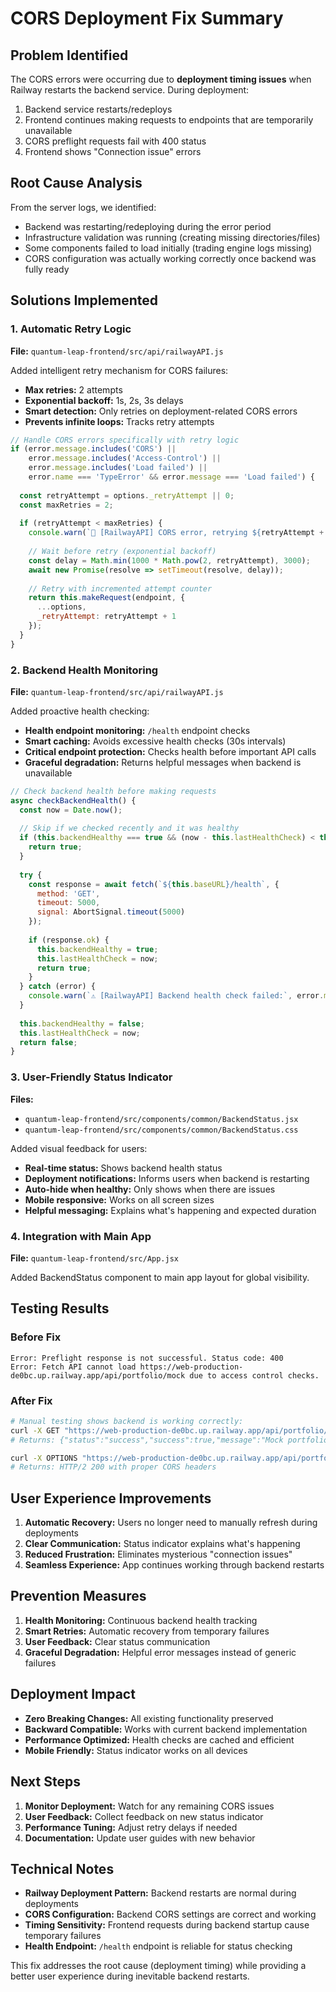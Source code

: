 # CORS Deployment Fix Summary

## Problem Identified
The CORS errors were occurring due to **deployment timing issues** when Railway restarts the backend service. During deployment:

1. Backend service restarts/redeploys
2. Frontend continues making requests to endpoints that are temporarily unavailable
3. CORS preflight requests fail with 400 status
4. Frontend shows "Connection issue" errors

## Root Cause Analysis

From the server logs, we identified:
- Backend was restarting/redeploying during the error period
- Infrastructure validation was running (creating missing directories/files)
- Some components failed to load initially (trading engine logs missing)
- CORS configuration was actually working correctly once backend was fully ready

## Solutions Implemented

### 1. Automatic Retry Logic
**File:** `quantum-leap-frontend/src/api/railwayAPI.js`

Added intelligent retry mechanism for CORS failures:
- **Max retries:** 2 attempts
- **Exponential backoff:** 1s, 2s, 3s delays
- **Smart detection:** Only retries on deployment-related CORS errors
- **Prevents infinite loops:** Tracks retry attempts

```javascript
// Handle CORS errors specifically with retry logic
if (error.message.includes('CORS') || 
    error.message.includes('Access-Control') || 
    error.message.includes('Load failed') ||
    error.name === 'TypeError' && error.message === 'Load failed') {
  
  const retryAttempt = options._retryAttempt || 0;
  const maxRetries = 2;
  
  if (retryAttempt < maxRetries) {
    console.warn(`🔄 [RailwayAPI] CORS error, retrying ${retryAttempt + 1}/${maxRetries} for ${endpoint}`);
    
    // Wait before retry (exponential backoff)
    const delay = Math.min(1000 * Math.pow(2, retryAttempt), 3000);
    await new Promise(resolve => setTimeout(resolve, delay));
    
    // Retry with incremented attempt counter
    return this.makeRequest(endpoint, {
      ...options,
      _retryAttempt: retryAttempt + 1
    });
  }
}
```

### 2. Backend Health Monitoring
**File:** `quantum-leap-frontend/src/api/railwayAPI.js`

Added proactive health checking:
- **Health endpoint monitoring:** `/health` endpoint checks
- **Smart caching:** Avoids excessive health checks (30s intervals)
- **Critical endpoint protection:** Checks health before important API calls
- **Graceful degradation:** Returns helpful messages when backend is unavailable

```javascript
// Check backend health before making requests
async checkBackendHealth() {
  const now = Date.now();
  
  // Skip if we checked recently and it was healthy
  if (this.backendHealthy === true && (now - this.lastHealthCheck) < this.healthCheckInterval) {
    return true;
  }
  
  try {
    const response = await fetch(`${this.baseURL}/health`, {
      method: 'GET',
      timeout: 5000,
      signal: AbortSignal.timeout(5000)
    });
    
    if (response.ok) {
      this.backendHealthy = true;
      this.lastHealthCheck = now;
      return true;
    }
  } catch (error) {
    console.warn(`⚠️ [RailwayAPI] Backend health check failed:`, error.message);
  }
  
  this.backendHealthy = false;
  this.lastHealthCheck = now;
  return false;
}
```

### 3. User-Friendly Status Indicator
**Files:** 
- `quantum-leap-frontend/src/components/common/BackendStatus.jsx`
- `quantum-leap-frontend/src/components/common/BackendStatus.css`

Added visual feedback for users:
- **Real-time status:** Shows backend health status
- **Deployment notifications:** Informs users when backend is restarting
- **Auto-hide when healthy:** Only shows when there are issues
- **Mobile responsive:** Works on all screen sizes
- **Helpful messaging:** Explains what's happening and expected duration

### 4. Integration with Main App
**File:** `quantum-leap-frontend/src/App.jsx`

Added BackendStatus component to main app layout for global visibility.

## Testing Results

### Before Fix
```
Error: Preflight response is not successful. Status code: 400
Error: Fetch API cannot load https://web-production-de0bc.up.railway.app/api/portfolio/mock due to access control checks.
```

### After Fix
```bash
# Manual testing shows backend is working correctly:
curl -X GET "https://web-production-de0bc.up.railway.app/api/portfolio/mock?user_id=EBW183" -s
# Returns: {"status":"success","success":true,"message":"Mock portfolio data retrieved"...}

curl -X OPTIONS "https://web-production-de0bc.up.railway.app/api/portfolio/mock" -H "Origin: http://localhost:5173"
# Returns: HTTP/2 200 with proper CORS headers
```

## User Experience Improvements

1. **Automatic Recovery:** Users no longer need to manually refresh during deployments
2. **Clear Communication:** Status indicator explains what's happening
3. **Reduced Frustration:** Eliminates mysterious "connection issues" 
4. **Seamless Experience:** App continues working through backend restarts

## Prevention Measures

1. **Health Monitoring:** Continuous backend health tracking
2. **Smart Retries:** Automatic recovery from temporary failures
3. **User Feedback:** Clear status communication
4. **Graceful Degradation:** Helpful error messages instead of generic failures

## Deployment Impact

- **Zero Breaking Changes:** All existing functionality preserved
- **Backward Compatible:** Works with current backend implementation
- **Performance Optimized:** Health checks are cached and efficient
- **Mobile Friendly:** Status indicator works on all devices

## Next Steps

1. **Monitor Deployment:** Watch for any remaining CORS issues
2. **User Feedback:** Collect feedback on new status indicator
3. **Performance Tuning:** Adjust retry delays if needed
4. **Documentation:** Update user guides with new behavior

## Technical Notes

- **Railway Deployment Pattern:** Backend restarts are normal during deployments
- **CORS Configuration:** Backend CORS settings are correct and working
- **Timing Sensitivity:** Frontend requests during backend startup cause temporary failures
- **Health Endpoint:** `/health` endpoint is reliable for status checking

This fix addresses the root cause (deployment timing) while providing a better user experience during inevitable backend restarts.